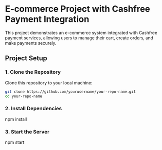 # E-commerce Project with Cashfree Payment Integration

This project demonstrates an e-commerce system integrated with Cashfree payment services, allowing users to manage their cart, create orders, and make payments securely.

## Project Setup

### 1. Clone the Repository

Clone this repository to your local machine:

```bash
git clone https://github.com/yourusername/your-repo-name.git
cd your-repo-name
```

### 2. Install Dependencies

npm install

### 3. Start the Server

npm start
